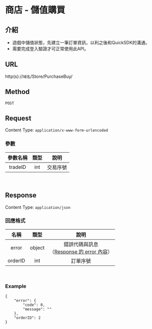 # 商店 - 儲值購買

## 介紹

- 遊戲中儲值狀態，先建立一筆訂單資訊，以利之後和QuickSDK的溝通。
- 需要完成登入驗證才可正常使用此API。

## URL

http(s)://`域名`/Store/PurchaseBuy/

## Method

`POST`

## Request

Content Type: `application/x-www-form-urlencoded`

### 參數

| 參數名稱 | 類型 | 說明 |
|:-:|:-:|:-:|
| tradeID | int | 交易序號 |
<br>

## Response

Content Type: `application/json`

### 回應格式

| 名稱 | 類型 | 說明 |
|:-:|:-:|:-:|
| error | object | 錯誤代碼與訊息<br>（[Response 的 error 內容](../response.md#error)） |
| orderID | int | 訂單序號 |
<br>

### Example

	{
		"error": {
			"code": 0,
			"message": ""
		},
		"orderID": 2
	}